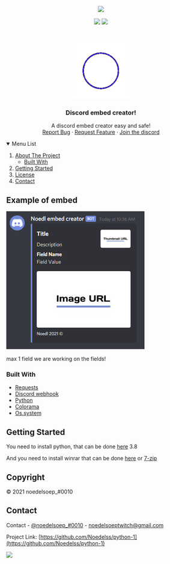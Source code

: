 <p align="center">
<img src=https://img.shields.io/github/issues/Noedelss/embed-creator />
</p>
<p align="center">
<img src=https://img.shields.io/github/forks/Noedelss/embed-creator />
<img src=https://img.shields.io/github/stars/Noedelss/embed-creator />
</p>
<br />
<p align="center">
    <a href="https://github.com/Noedelss/python-1">
    <img src="assets/logo.png" alt="Logo" width="150" height="150">
  </a>
  
  <h3 align="center">Discord embed creator!</h3>

  <p align="center">
    A discord embed creator easy and safe!
    <br />
    <a href="https://github.com/Noedelss/python-1/issues">Report Bug</a>
    ·
    <a href="https://github.com/Noedelss/python-1/issues">Request Feature</a>
      ·
    <a href="https://discord.gg/FHNZxjz4Fj">Join the discord</a>
  </p>
</p>
  
<details open="open">
  <summary>Menu List</summary>
  <ol>
    <li>
      <a href="#about-the-project">About The Project</a>
      <ul>
        <li><a href="#built-with">Built With</a></li>
      </ul>
    </li>
    <li>
      <a href="#getting-started">Getting Started</a>
    <li><a href="#copyright">License</a></li>
    <li><a href="#contact">Contact</a></li>
  </ol>
</details>

## Example of embed

<img src="assets/voorbeeld2.png" alt="Image of product">

max 1 field we are working on the fields!
 
### Built With

* [Requests](https://github.com/psf/requests)
* [Discord webhook](https://github.com/lovvskillz/python-discord-webhook)
* [Python](https://github.com/python)
* [Colorama](https://pypi.org/project/colorama/)
* [Os.system](https://docs.python.org/3/library/os.html)

## Getting Started

You need to install python, that can be done [here](https://www.python.org) 3.8

And you need to install winrar that can be done [here](https://www.win-rar.com/start.html?&L=16) or [7-zip](https://www.7-zip.org/)

## Copyright

© 2021 noedelsoep_#0010

## Contact

Contact - [@noedelsoep_#0010](https://www.discordapp.com) - noedelsoeptwitch@gmail.com

Project Link: [https://github.com/Noedelss/python-1](https://github.com/Noedelss/python-1)

<!-- Statistics -->  

<p>
<img src=https://komarev.com/ghpvc/?username=Noedelss />
</p>
